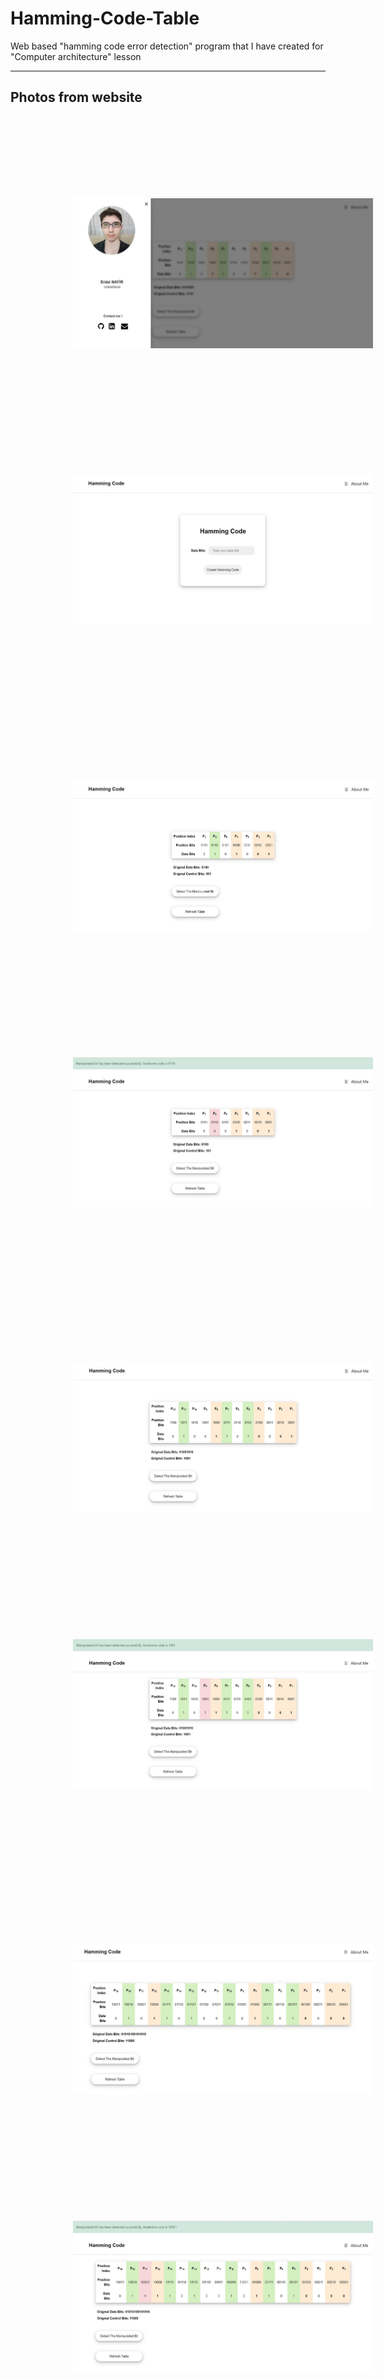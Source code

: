 # Hamming-Code-Table
Web based "hamming code error detection" program that I have created for "Computer architecture" lesson

<hr>

## Photos from website

<br>

<p float="left">
  <img src="https://github.com/ErdalNayir/Hamming-Code-Table/blob/main/photos/aboutMe.JPG" width="480" height="240" style="margin:100px"/>
  <img src="https://github.com/ErdalNayir/Hamming-Code-Table/blob/main/photos/mainScreen.JPG" width="480" height="240" style="margin:100px"/> 
</p>
</br>
<p float="left">
  <img src="https://github.com/ErdalNayir/Hamming-Code-Table/blob/main/photos/hmmgCdsml.JPG" width="480" height="240" style="margin:100px"/>
  <img src="https://github.com/ErdalNayir/Hamming-Code-Table/blob/main/photos/hmmgCdsmldetected.JPG" width="480" height="240" style="margin:100px"/> 
</p>
</br>
<p float="left">
  <img src="https://github.com/ErdalNayir/Hamming-Code-Table/blob/main/photos/hmmngCd4.JPG" width="480" height="240"/ style="margin:100px">
  <img src="https://github.com/ErdalNayir/Hamming-Code-Table/blob/main/photos/hmmgCd4detected.JPG" width="480" height="240"/ style="margin:100px"> 
</p>
</br>
<p float="left">
  <img src="https://github.com/ErdalNayir/Hamming-Code-Table/blob/main/photos/hmmngCd5.JPG" width="480" height="240"/ style="margin:100px">
  <img src="https://github.com/ErdalNayir/Hamming-Code-Table/blob/main/photos/hmmngCd5detected.JPG" width="480" height="240"/ style="margin:100px"> 
</p>
